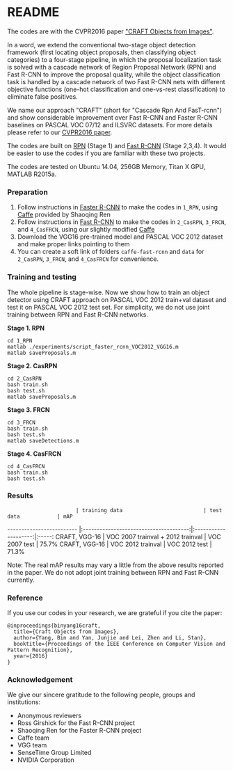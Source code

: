 # README #

The codes are with the CVPR2016 paper ["CRAFT Objects from Images"](http://byangderek.github.io/projects/craft.html).

In a word, we extend the conventional two-stage object detection framework (first locating object proposals, then classifying object categories) to a four-stage pipeline, in which the proposal localization task is solved with a cascade network of Region Proposal Network (RPN) and Fast R-CNN to improve the proposal quality, while the object classification task is handled by a cascade network of two Fast R-CNN nets with different objective functions (one-hot classification and one-vs-rest classification) to eliminate false positives.

We name our approach "CRAFT" (short for "Cascade Rpn And FasT-rcnn") and show considerable improvement over Fast R-CNN and Faster R-CNN baselines on PASCAL VOC 07/12 and ILSVRC datasets. For more details please refer to our [CVPR2016 paper](http://byangderek.github.io/projects/craft.html).

The codes are built on [RPN](https://github.com/ShaoqingRen/faster_rcnn) (Stage 1) and [Fast R-CNN](https://github.com/rbgirshick/fast-rcnn) (Stage 2,3,4). It would be easier to use the codes if you are familiar with these two projects.

The codes are tested on Ubuntu 14.04, 256GB Memory, Titan X GPU, MATLAB R2015a.

### Preparation ###
1. Follow instructions in [Faster R-CNN](https://github.com/ShaoqingRen/faster_rcnn) to make the codes in `1_RPN`, using [Caffe](https://github.com/ShaoqingRen/caffe/tree/062f2431162165c658a42d717baf8b74918aa18e) provided by Shaoqing Ren
2. Follow instructions in [Fast R-CNN](https://github.com/rbgirshick/fast-rcnn) to make the codes in `2_CasRPN`, `3_FRCN`, and `4_CasFRCN`, using our slightly modified [Caffe](https://github.com/byangderek/caffe-fast-rcnn)
3. Download the VGG16 pre-trained model and PASCAL VOC 2012 dataset and make proper links pointing to them
4. You can create a soft link of folders `caffe-fast-rcnn` and `data` for `2_CasRPN`, `3_FRCN`, and `4_CasFRCN` for convenience.

### Training and testing ###

The whole pipeline is stage-wise. Now we show how to train an object detector using CRAFT approach on PASCAL VOC 2012 train+val dataset and test it on PASCAL VOC 2012 test set. For simplicity, we do not use joint training between RPN and Fast R-CNN networks. 

**Stage 1. RPN**

```
cd 1_RPN
matlab ./experiments/script_faster_rcnn_VOC2012_VGG16.m
matlab saveProposals.m
```

**Stage 2. CasRPN**

```
cd 2_CasRPN
bash train.sh
bash test.sh
matlab saveProposals.m
```

**Stage 3. FRCN**

```
cd 3_FRCN
bash train.sh
bash test.sh
matlab saveDetections.m
```

**Stage 4. CasFRCN**

```
cd 4_CasFRCN
bash train.sh
bash test.sh
```

### Results ###
                          | training data                          | test data            | mAP   
------------------------- |:--------------------------------------:|:--------------------:|:-----:
CRAFT, VGG-16             | VOC 2007 trainval + 2012 trainval      | VOC 2007 test        | 75.7% 
CRAFT, VGG-16             | VOC 2012 trainval                      | VOC 2012 test        | 71.3% 

Note: The real mAP results may vary a little from the above results reported in the paper. We do not adopt joint training between RPN and Fast R-CNN currently.

### Reference ###

If you use our codes in your research, we are grateful if you cite the paper:

```
@inproceedings{binyang16craft,
  title={Craft Objects from Images},
  author={Yang, Bin and Yan, Junjie and Lei, Zhen and Li, Stan},
  booktitle={Proceedings of the IEEE Conference on Computer Vision and Pattern Recognition},
  year={2016}
}
```

### Acknowledgement ###

We give our sincere gratitude to the following people, groups and institutions:

* Anonymous reviewers
* Ross Girshick for the Fast R-CNN project
* Shaoqing Ren for the Faster R-CNN project
* Caffe team
* VGG team
* SenseTime Group Limited
* NVIDIA Corporation
